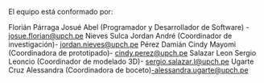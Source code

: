 El equipo está conformado por:

Florián Párraga Josué Abel (Programador y Desarrollador de Software) - josue.florian@upch.pe
Nieves Sulca Jordan André (Coordinador de investigación)- jordan.nieves@upch.pe
Pérez Damián Cindy Mayomi (Coordinadora de prototipado)- cindy.perez@upch.pe
Salazar Leon Sergio Leoncio (Coordinador de modelado 3D)- sergio.salazar.l@upch.pe
Ugarte Cruz Alessandra (Coordinadora de boceto)-alessandra.ugarte@upch.pe